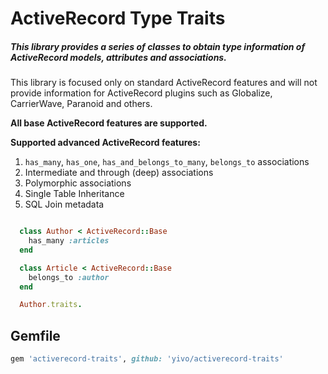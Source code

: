 # ActiveRecord Type Traits

##### This library provides a series of classes to obtain type information of ActiveRecord models, attributes and associations.
This library is focused only on standard ActiveRecord features and will not provide information for ActiveRecord plugins such as Globalize, CarrierWave, Paranoid and others.

**All base ActiveRecord features are supported.**

**Supported advanced ActiveRecord features:**

 1. `has_many`, `has_one`, `has_and_belongs_to_many`, `belongs_to` associations
 2. Intermediate and through (deep) associations
 3. Polymorphic associations
 4. Single Table Inheritance
 5. SQL Join metadata

```ruby

  class Author < ActiveRecord::Base
    has_many :articles
  end

  class Article < ActiveRecord::Base
    belongs_to :author
  end

  Author.traits.

```

## Gemfile
```ruby
gem 'activerecord-traits', github: 'yivo/activerecord-traits'
```
